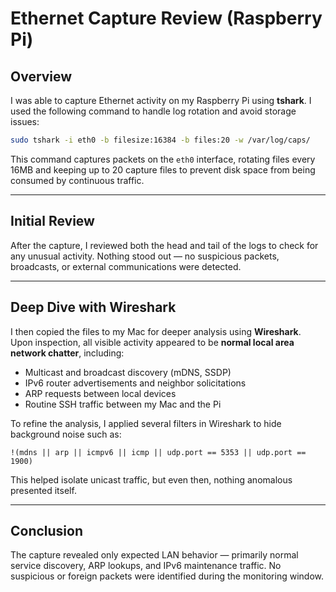 # Ethernet Capture Review (Raspberry Pi)

## Overview
I was able to capture Ethernet activity on my Raspberry Pi using **tshark**. I used the following command to handle log rotation and avoid storage issues:

```bash
sudo tshark -i eth0 -b filesize:16384 -b files:20 -w /var/log/caps/
```

This command captures packets on the `eth0` interface, rotating files every 16MB and keeping up to 20 capture files to prevent disk space from being consumed by continuous traffic.

---

## Initial Review
After the capture, I reviewed both the head and tail of the logs to check for any unusual activity. Nothing stood out — no suspicious packets, broadcasts, or external communications were detected.

---

## Deep Dive with Wireshark
I then copied the files to my Mac for deeper analysis using **Wireshark**. Upon inspection, all visible activity appeared to be **normal local area network chatter**, including:

- Multicast and broadcast discovery (mDNS, SSDP)
- IPv6 router advertisements and neighbor solicitations
- ARP requests between local devices
- Routine SSH traffic between my Mac and the Pi

To refine the analysis, I applied several filters in Wireshark to hide background noise such as:

```wireshark
!(mdns || arp || icmpv6 || icmp || udp.port == 5353 || udp.port == 1900)
```

This helped isolate unicast traffic, but even then, nothing anomalous presented itself.

---

## Conclusion
The capture revealed only expected LAN behavior — primarily normal service discovery, ARP lookups, and IPv6 maintenance traffic. No suspicious or foreign packets were identified during the monitoring window.
